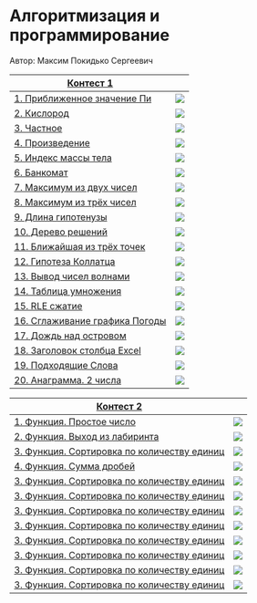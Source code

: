 # Алгоритмизация и программирование

Автор: Максим Покидько Сергеевич

|[Контест 1](https://contest.yandex.ru/contest/52142/problems/) |  |
| --- | :-: |
| [1. Приближенное значение Пи](https://github.com/Maxim-2005/CFU_FTI_IVT232-2/blob/main/1%20%D0%9A%D1%83%D1%80%D1%81/Contest_01/1.%D0%9F%D1%80%D0%B8%D0%B1%D0%BB%D0%B8%D0%B6%D0%B5%D0%BD%D0%BD%D0%BE%D0%B5%20%D0%B7%D0%BD%D0%B0%D1%87%D0%B5%D0%BD%D0%B8%D0%B5%20%D0%9F%D0%B8/source.cpp) | ![](./img/cpp.png) |
| [2. Кислород](https://github.com/Maxim-2005/CFU_FTI_IVT232-2/blob/main/1%20%D0%9A%D1%83%D1%80%D1%81/Contest_01/2.%D0%9A%D0%B8%D1%81%D0%BB%D0%BE%D1%80%D0%BE%D0%B4/source.go) |  ![](./img/go.png) |
| [3. Частное](https://github.com/Maxim-2005/CFU_FTI_IVT232-2/blob/main/1%20%D0%9A%D1%83%D1%80%D1%81/Contest_01/3.%D0%A7%D0%B0%D1%81%D1%82%D0%BD%D0%BE%D0%B5/source.cpp) | ![](./img/cpp.png) |
| [4. Произведение](https://github.com/Maxim-2005/CFU_FTI_IVT232-2/blob/main/1%20%D0%9A%D1%83%D1%80%D1%81/Contest_01/4.%D0%9F%D1%80%D0%BE%D0%B8%D0%B7%D0%B2%D0%B5%D0%B4%D0%B5%D0%BD%D0%B8%D0%B5/source.go) | ![](./img/cpp.png) |
| [5. Индекс массы тела](https://github.com/Maxim-2005/CFU_FTI_IVT232-2/blob/main/1%20%D0%9A%D1%83%D1%80%D1%81/Contest_01/5.%D0%98%D0%BD%D0%B4%D0%B5%D0%BA%D1%81%20%D0%BC%D0%B0%D1%81%D1%81%D1%8B%20%D1%82%D0%B5%D0%BB%D0%B0/source.cpp) | ![](./img/cpp.png) |
| [6. Банкомат](https://github.com/Maxim-2005/CFU_FTI_IVT232-2/blob/main/1%20%D0%9A%D1%83%D1%80%D1%81/Contest_01/6.%D0%91%D0%B0%D0%BD%D0%BA%D0%BE%D0%BC%D0%B0%D1%82/source.go) | ![](./img/cpp.png) |
| [7. Максимум из двух чисел](https://github.com/Maxim-2005/CFU_FTI_IVT232-2/blob/main/1%20%D0%9A%D1%83%D1%80%D1%81/Contest_01/7.%D0%9C%D0%B0%D0%BA%D1%81%D0%B8%D0%BC%D1%83%D0%BC%20%D0%B8%D0%B7%20%D0%B4%D0%B2%D1%83%D1%85%20%D1%87%D0%B8%D1%81%D0%B5%D0%BB/source.cpp) | ![](./img/cpp.png) |
| [8. Максимум из трёх чисел](https://github.com/Maxim-2005/CFU_FTI_IVT232-2/blob/main/1%20%D0%9A%D1%83%D1%80%D1%81/Contest_01/8.%D0%9C%D0%B0%D0%BA%D1%81%D0%B8%D0%BC%D1%83%D0%BC%20%D0%B8%D0%B7%20%D1%82%D1%80%D1%91%D1%85%20%D1%87%D0%B8%D1%81%D0%B5%D0%BB/source.go) | ![](./img/cpp.png) |
| [9. Длина гипотенузы](https://github.com/Maxim-2005/CFU_FTI_IVT232-2/blob/main/1%20%D0%9A%D1%83%D1%80%D1%81/Contest_01/9.%D0%94%D0%BB%D0%B8%D0%BD%D0%B0%20%D0%B3%D0%B8%D0%BF%D0%BE%D1%82%D0%B5%D0%BD%D1%83%D0%B7%D1%8B/source.cpp) | ![](./img/cpp.png) |
| [10. Дерево решений](https://github.com/Maxim-2005/CFU_FTI_IVT232-2/blob/main/1%20%D0%9A%D1%83%D1%80%D1%81/Contest_01/10.%D0%94%D0%B5%D1%80%D0%B5%D0%B2%D0%BE%20%D1%80%D0%B5%D1%88%D0%B5%D0%BD%D0%B8%D0%B9/source.go) | ![](./img/cpp.png) |
| [11. Ближайшая из трёх точек](https://github.com/Maxim-2005/CFU_FTI_IVT232-2/blob/main/1%20%D0%9A%D1%83%D1%80%D1%81/Contest_01/11.%D0%91%D0%BB%D0%B8%D0%B6%D0%B0%D0%B9%D1%88%D0%B0%D1%8F%20%D0%B8%D0%B7%20%D1%82%D1%80%D1%91%D1%85%20%D1%82%D0%BE%D1%87%D0%B5%D0%BA/source.cpp) | ![](./img/cpp.png) |
| [12. Гипотеза Коллатца](https://github.com/Maxim-2005/CFU_FTI_IVT232-2/blob/main/1%20%D0%9A%D1%83%D1%80%D1%81/Contest_01/12.%D0%93%D0%B8%D0%BF%D0%BE%D1%82%D0%B5%D0%B7%D0%B0%20%D0%9A%D0%BE%D0%BB%D0%BB%D0%B0%D1%82%D1%86%D0%B0/source.go) | ![](./img/cpp.png) |
| [13. Вывод чисел волнами](https://github.com/Maxim-2005/CFU_FTI_IVT232-2/blob/main/1%20%D0%9A%D1%83%D1%80%D1%81/Contest_01/13.%D0%92%D1%8B%D0%B2%D0%BE%D0%B4%20%D1%87%D0%B8%D1%81%D0%B5%D0%BB%20%D0%B2%D0%BE%D0%BB%D0%BD%D0%B0%D0%BC%D0%B8/source.cpp) | ![](./img/cpp.png) |
| [14. Таблица умножения](https://github.com/Maxim-2005/CFU_FTI_IVT232-2/blob/main/1%20%D0%9A%D1%83%D1%80%D1%81/Contest_01/14.%D0%A2%D0%B0%D0%B1%D0%BB%D0%B8%D1%86%D0%B0%20%D1%83%D0%BC%D0%BD%D0%BE%D0%B6%D0%B5%D0%BD%D0%B8%D1%8F/source.go) | ![](./img/cpp.png) |
| [15. RLE сжатие](https://github.com/Maxim-2005/CFU_FTI_IVT232-2/blob/main/1%20%D0%9A%D1%83%D1%80%D1%81/Contest_01/15.RLE%20%D1%81%D0%B6%D0%B0%D1%82%D0%B8%D0%B5/source.cpp) | ![](./img/cpp.png) |
| [16. Сглаживание графика Погоды](https://github.com/Maxim-2005/CFU_FTI_IVT232-2/blob/main/1%20%D0%9A%D1%83%D1%80%D1%81/Contest_01/16.%D0%A1%D0%B3%D0%BB%D0%B0%D0%B6%D0%B8%D0%B2%D0%B0%D0%BD%D0%B8%D0%B5%20%D0%B3%D1%80%D0%B0%D1%84%D0%B8%D0%BA%D0%B0%20%D0%9F%D0%BE%D0%B3%D0%BE%D0%B4%D1%8B/source.go) | ![](./img/cpp.png) |
| [17. Дождь над островом](https://github.com/Maxim-2005/CFU_FTI_IVT232-2/blob/main/1%20%D0%9A%D1%83%D1%80%D1%81/Contest_01/17.%D0%94%D0%BE%D0%B6%D0%B4%D1%8C%20%D0%BD%D0%B0%D0%B4%20%D0%BE%D1%81%D1%82%D1%80%D0%BE%D0%B2%D0%BE%D0%BC/source.cpp) | ![](./img/cpp.png) |
| [18. Заголовок столбца Excel](https://github.com/Maxim-2005/CFU_FTI_IVT232-2/blob/main/1%20%D0%9A%D1%83%D1%80%D1%81/Contest_01/18.%D0%97%D0%B0%D0%B3%D0%BE%D0%BB%D0%BE%D0%B2%D0%BE%D0%BA%20%D1%81%D1%82%D0%BE%D0%BB%D0%B1%D1%86%D0%B0%20Excel/source.cpp) | ![](./img/cpp.png) |
| [19. Подходящие Слова](https://github.com/Maxim-2005/CFU_FTI_IVT232-2/blob/main/1%20%D0%9A%D1%83%D1%80%D1%81/Contest_01/19.%D0%9F%D0%BE%D0%B4%D1%85%D0%BE%D0%B4%D1%8F%D1%89%D0%B8%D0%B5%20%D0%A1%D0%BB%D0%BE%D0%B2%D0%B0/source.cpp) | ![](./img/cpp.png) |
| [20. Анаграмма. 2 числа](https://github.com/Maxim-2005/CFU_FTI_IVT232-2/blob/main/1%20%D0%9A%D1%83%D1%80%D1%81/Contest_01/20.%D0%90%D0%BD%D0%B0%D0%B3%D1%80%D0%B0%D0%BC%D0%BC%D0%B0.%202%20%D1%87%D0%B8%D1%81%D0%BB%D0%B0/source.cpp) | ![](./img/cpp.png) |

|[Контест 2](https://contest.yandex.ru/contest/52676/problems/) |  |
| --- | :-: |
| [1. Функция. Простое число](https://github.com/Maxim-2005/CFU_FTI_IVT232-2/blob/8b1acfd9d56a8c6f59d1e547b9fa17ee6f17c0e0/1%20%D0%9A%D1%83%D1%80%D1%81/Contest_02/1.%20%D0%A4%D1%83%D0%BD%D0%BA%D1%86%D0%B8%D1%8F.%20%D0%9F%D1%80%D0%BE%D1%81%D1%82%D0%BE%D0%B5%20%D1%87%D0%B8%D1%81%D0%BB%D0%BE/source.cpp) | ![](./img/go.png) |
| [2. Функция. Выход из лабиринта](https://github.com/Maxim-2005/CFU_FTI_IVT232-2/blob/056a3961bada2bfbfce2b888af854a0c08be95a4/1%20%D0%9A%D1%83%D1%80%D1%81/Contest_02/2.%20%D0%A4%D1%83%D0%BD%D0%BA%D1%86%D0%B8%D1%8F.%20%D0%92%D1%8B%D1%85%D0%BE%D0%B4%20%D0%B8%D0%B7%20%D0%BB%D0%B0%D0%B1%D0%B8%D1%80%D0%B8%D0%BD%D1%82%D0%B0/source.cpp) |  ![](./img/go.png) |
| [3. Функция. Сортировка по количеству единиц](https://github.com/Maxim-2005/CFU_FTI_IVT232-2/blob/056a3961bada2bfbfce2b888af854a0c08be95a4/1%20%D0%9A%D1%83%D1%80%D1%81/Contest_02/3.%20%D0%A4%D1%83%D0%BD%D0%BA%D1%86%D0%B8%D1%8F.%20%D0%A1%D0%BE%D1%80%D1%82%D0%B8%D1%80%D0%BE%D0%B2%D0%BA%D0%B0%20%D0%BF%D0%BE%20%D0%BA%D0%BE%D0%BB%D0%B8%D1%87%D0%B5%D1%81%D1%82%D0%B2%D1%83%20%D0%B5%D0%B4%D0%B8%D0%BD%D0%B8%D1%86/source.cpp) | ![](./img/go.png) |
| [4. Функция. Сумма дробей](https://github.com/Maxim-2005/CFU_FTI_IVT232-2/blob/056a3961bada2bfbfce2b888af854a0c08be95a4/1%20%D0%9A%D1%83%D1%80%D1%81/Contest_02/4.%20%D0%A4%D1%83%D0%BD%D0%BA%D1%86%D0%B8%D1%8F.%20%D0%A1%D1%83%D0%BC%D0%BC%D0%B0%20%D0%B4%D1%80%D0%BE%D0%B1%D0%B5%D0%B9/source.cpp) | ![](./img/go.png) |
| [3. Функция. Сортировка по количеству единиц](./contest_02/03/main.cpp) | ![](./img/go.png) |
| [3. Функция. Сортировка по количеству единиц](./contest_02/03/main.cpp) | ![](./img/go.png) |
| [3. Функция. Сортировка по количеству единиц](./contest_02/03/main.cpp) | ![](./img/go.png) |
| [3. Функция. Сортировка по количеству единиц](./contest_02/03/main.cpp) | ![](./img/go.png) |
| [3. Функция. Сортировка по количеству единиц](./contest_02/03/main.cpp) | ![](./img/go.png) |
| [3. Функция. Сортировка по количеству единиц](./contest_02/03/main.cpp) | ![](./img/go.png) |
| [3. Функция. Сортировка по количеству единиц](./contest_02/03/main.cpp) | ![](./img/go.png) |
| [3. Функция. Сортировка по количеству единиц](./contest_02/03/main.cpp) | ![](./img/go.png) |
